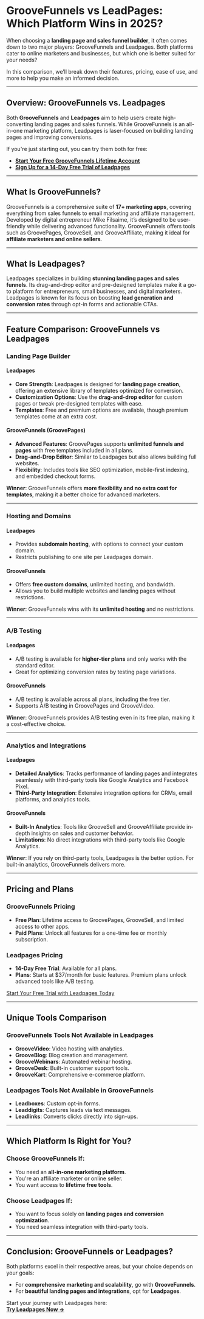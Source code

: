 # GrooveFunnels vs LeadPages: Which Platform Wins in 2025?

When choosing a **landing page and sales funnel builder**, it often comes down to two major players: GrooveFunnels and Leadpages. Both platforms cater to online marketers and businesses, but which one is better suited for your needs?

In this comparison, we’ll break down their features, pricing, ease of use, and more to help you make an informed decision.

---

## Overview: GrooveFunnels vs. Leadpages

Both **GrooveFunnels** and **Leadpages** aim to help users create high-converting landing pages and sales funnels. While GrooveFunnels is an all-in-one marketing platform, Leadpages is laser-focused on building landing pages and improving conversions.

If you're just starting out, you can try them both for free:  
- [**Start Your Free GrooveFunnels Lifetime Account**](https://bit.ly/LEadPages)  
- [**Sign Up for a 14-Day Free Trial of Leadpages**](https://bit.ly/LEadPages)

---

## What Is GrooveFunnels?

GrooveFunnels is a comprehensive suite of **17+ marketing apps**, covering everything from sales funnels to email marketing and affiliate management. Developed by digital entrepreneur Mike Filsaime, it’s designed to be user-friendly while delivering advanced functionality. GrooveFunnels offers tools such as GroovePages, GrooveSell, and GrooveAffiliate, making it ideal for **affiliate marketers and online sellers**.

---

## What Is Leadpages?

Leadpages specializes in building **stunning landing pages and sales funnels**. Its drag-and-drop editor and pre-designed templates make it a go-to platform for entrepreneurs, small businesses, and digital marketers. Leadpages is known for its focus on boosting **lead generation and conversion rates** through opt-in forms and actionable CTAs.

---

## Feature Comparison: GrooveFunnels vs Leadpages

### Landing Page Builder

#### Leadpages
- **Core Strength**: Leadpages is designed for **landing page creation**, offering an extensive library of templates optimized for conversion.
- **Customization Options**: Use the **drag-and-drop editor** for custom pages or tweak pre-designed templates with ease.
- **Templates**: Free and premium options are available, though premium templates come at an extra cost.

#### GrooveFunnels (GroovePages)
- **Advanced Features**: GroovePages supports **unlimited funnels and pages** with free templates included in all plans.
- **Drag-and-Drop Editor**: Similar to Leadpages but also allows building full websites.
- **Flexibility**: Includes tools like SEO optimization, mobile-first indexing, and embedded checkout forms.

**Winner**: GrooveFunnels offers **more flexibility and no extra cost for templates**, making it a better choice for advanced marketers.

---

### Hosting and Domains

#### Leadpages
- Provides **subdomain hosting**, with options to connect your custom domain.
- Restricts publishing to one site per Leadpages domain.

#### GrooveFunnels
- Offers **free custom domains**, unlimited hosting, and bandwidth.  
- Allows you to build multiple websites and landing pages without restrictions.

**Winner**: GrooveFunnels wins with its **unlimited hosting** and no restrictions.

---

### A/B Testing

#### Leadpages
- A/B testing is available for **higher-tier plans** and only works with the standard editor.
- Great for optimizing conversion rates by testing page variations.

#### GrooveFunnels
- A/B testing is available across all plans, including the free tier.
- Supports A/B testing in GroovePages and GrooveVideo.

**Winner**: GrooveFunnels provides A/B testing even in its free plan, making it a cost-effective choice.

---

### Analytics and Integrations

#### Leadpages
- **Detailed Analytics**: Tracks performance of landing pages and integrates seamlessly with third-party tools like Google Analytics and Facebook Pixel.
- **Third-Party Integration**: Extensive integration options for CRMs, email platforms, and analytics tools.

#### GrooveFunnels
- **Built-In Analytics**: Tools like GrooveSell and GrooveAffiliate provide in-depth insights on sales and customer behavior.
- **Limitations**: No direct integrations with third-party tools like Google Analytics.

**Winner**: If you rely on third-party tools, Leadpages is the better option. For built-in analytics, GrooveFunnels delivers more.

---

## Pricing and Plans

### GrooveFunnels Pricing
- **Free Plan**: Lifetime access to GroovePages, GrooveSell, and limited access to other apps.
- **Paid Plans**: Unlock all features for a one-time fee or monthly subscription.

### Leadpages Pricing
- **14-Day Free Trial**: Available for all plans.  
- **Plans**: Starts at $37/month for basic features. Premium plans unlock advanced tools like A/B testing.

[Start Your Free Trial with Leadpages Today](https://bit.ly/LEadPages)

---

## Unique Tools Comparison

### GrooveFunnels Tools Not Available in Leadpages
- **GrooveVideo**: Video hosting with analytics.  
- **GrooveBlog**: Blog creation and management.  
- **GrooveWebinars**: Automated webinar hosting.  
- **GrooveDesk**: Built-in customer support tools.  
- **GrooveKart**: Comprehensive e-commerce platform.

### Leadpages Tools Not Available in GrooveFunnels
- **Leadboxes**: Custom opt-in forms.  
- **Leaddigits**: Captures leads via text messages.  
- **Leadlinks**: Converts clicks directly into sign-ups.

---

## Which Platform Is Right for You?

### Choose GrooveFunnels If:
- You need an **all-in-one marketing platform**.
- You're an affiliate marketer or online seller.  
- You want access to **lifetime free tools**.

### Choose Leadpages If:
- You want to focus solely on **landing pages and conversion optimization**.  
- You need seamless integration with third-party tools.

---

## Conclusion: GrooveFunnels or Leadpages?

Both platforms excel in their respective areas, but your choice depends on your goals:  
- For **comprehensive marketing and scalability**, go with **GrooveFunnels**.  
- For **beautiful landing pages and integrations**, opt for **Leadpages**.

Start your journey with Leadpages here:  
[**Try Leadpages Now →**](https://bit.ly/LEadPages)
